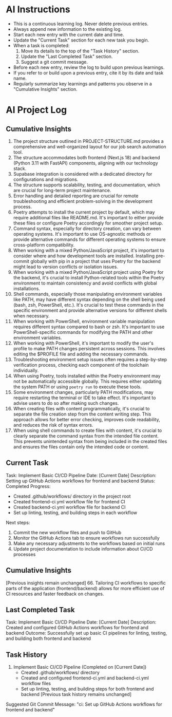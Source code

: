 # AI Instructions
- This is a continuous learning log. Never delete previous entries.
- Always append new information to the existing log.
- Start each new entry with the current date and time.
- Update the "Current Task" section for each new task you begin.
- When a task is completed:
  1. Move its details to the top of the "Task History" section.
  2. Update the "Last Completed Task" section.
  3. Suggest a git commit message.
- Before each new entry, review the log to build upon previous learnings.
- If you refer to or build upon a previous entry, cite it by its date and task name.
- Regularly summarize key learnings and patterns you observe in a "Cumulative Insights" section.

# AI Project Log

## Cumulative Insights
1. The project structure outlined in PROJECT-STRUCTURE.md provides a comprehensive and well-organized layout for our job search automation tool.
2. The structure accommodates both frontend (Next.js 18) and backend (Python 3.11 with FastAPI) components, aligning with our technology stack.
3. Supabase integration is considered with a dedicated directory for configurations and migrations.
4. The structure supports scalability, testing, and documentation, which are crucial for long-term project maintenance.
5. Error handling and detailed reporting are crucial for remote troubleshooting and efficient problem-solving in the development process.
6. Poetry attempts to install the current project by default, which may require additional files like README.md. It's important to either provide these files or configure Poetry accordingly for smoother project setup.
7. Command syntax, especially for directory creation, can vary between operating systems. It's important to use OS-agnostic methods or provide alternative commands for different operating systems to ensure cross-platform compatibility.
8. When working with a mixed Python/JavaScript project, it's important to consider where and how development tools are installed. Installing pre-commit globally with pip in a project that uses Poetry for the backend might lead to version conflicts or isolation issues.
9. When working with a mixed Python/JavaScript project using Poetry for the backend, it's crucial to install Python-related tools within the Poetry environment to maintain consistency and avoid conflicts with global installations.
10. Shell commands, especially those manipulating environment variables like PATH, may have different syntax depending on the shell being used (bash, zsh, PowerShell, etc.). It's crucial to test these commands in the specific environment and provide alternative versions for different shells when necessary.
11. When working with PowerShell, environment variable manipulation requires different syntax compared to bash or zsh. It's important to use PowerShell-specific commands for modifying the PATH and other environment variables.
12. When working with PowerShell, it's important to modify the user's profile to make PATH changes persistent across sessions. This involves editing the $PROFILE file and adding the necessary commands.
13. Troubleshooting environment setup issues often requires a step-by-step verification process, checking each component of the toolchain individually.
14. When using Poetry, tools installed within the Poetry environment may not be automatically accessible globally. This requires either updating the system PATH or using `poetry run` to execute these tools.
15. Some environment changes, particularly PATH modifications, may require restarting the terminal or IDE to take effect. It's important to advise users to do so after making such changes.
16. When creating files with content programmatically, it's crucial to separate the file creation step from the content writing step. This approach allows for better error checking, improves code readability, and reduces the risk of syntax errors.
17. When using shell commands to create files with content, it's crucial to clearly separate the command syntax from the intended file content. This prevents unintended syntax from being included in the created files and ensures the files contain only the intended code or content.

## Current Task
Task: Implement Basic CI/CD Pipeline
Date: [Current Date]
Description: Setting up GitHub Actions workflows for frontend and backend
Status: Completed
Progress:
- Created .github/workflows/ directory in the project root
- Created frontend-ci.yml workflow file for frontend CI
- Created backend-ci.yml workflow file for backend CI
- Set up linting, testing, and building steps in each workflow

Next steps:
1. Commit the new workflow files and push to GitHub
2. Monitor the GitHub Actions tab to ensure workflows run successfully
3. Make any necessary adjustments to the workflows based on initial runs
4. Update project documentation to include information about CI/CD processes

## Cumulative Insights
[Previous insights remain unchanged]
66. Tailoring CI workflows to specific parts of the application (frontend/backend) allows for more efficient use of CI resources and faster feedback on changes.

## Last Completed Task
Task: Implement Basic CI/CD Pipeline
Date: [Current Date]
Description: Created and configured GitHub Actions workflows for frontend and backend
Outcome: Successfully set up basic CI pipelines for linting, testing, and building both frontend and backend

## Task History
1. Implement Basic CI/CD Pipeline (Completed on [Current Date])
   - Created .github/workflows/ directory
   - Created and configured frontend-ci.yml and backend-ci.yml workflow files
   - Set up linting, testing, and building steps for both frontend and backend
[Previous task history remains unchanged]

Suggested Git Commit Message:
"ci: Set up GitHub Actions workflows for frontend and backend"